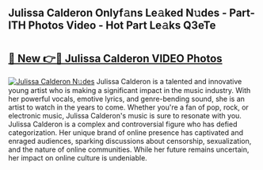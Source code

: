 ## Julissa Calderon Onlyf𝚊ns Le𝚊ked N𝚞des - Part-lTH Photos Video - Hot Part Le𝚊ks Q3eTe

# <h2><a href="http://ac12444.deff.icu/?id=Julissa+Calderon">🔗 New 👉🔴 Julissa Calderon VIDEO Photos</a></h2>

[![Julissa Calderon N𝚞des](https://i.imgur.com/rIISA9y.gif)](http://ac12444.deff.icu/?id=Julissa+Calderon)
Julissa Calderon is a talented and innovative young artist who is making a significant impact in the music industry. With her powerful vocals, emotive lyrics, and genre-bending sound, she is an artist to watch in the years to come. Whether you're a fan of pop, rock, or electronic music, Julissa Calderon's music is sure to resonate with you. Julissa Calderon is a complex and controversial figure who has defied categorization. Her unique brand of online presence has captivated and enraged audiences, sparking discussions about censorship, sexualization, and the nature of online communities. While her future remains uncertain, her impact on online culture is undeniable.

